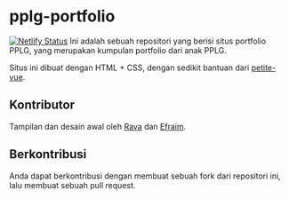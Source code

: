 # pplg-portfolio
[![Netlify Status](https://api.netlify.com/api/v1/badges/752222d8-3c28-4568-bd6d-93c7bc2cc58e/deploy-status)](https://app.netlify.com/sites/pplgportfolio/deploys)
Ini adalah sebuah repositori yang berisi situs portfolio PPLG, yang merupakan kumpulan portfolio dari anak PPLG.

Situs ini dibuat dengan HTML + CSS, dengan sedikit bantuan dari [petite-vue](https://github.com/vuejs/petite-vue).

## Kontributor

Tampilan dan desain awal oleh [Rava](https://github.com/ravabasya06) dan [Efraim](https://github.com/klrfl).

## Berkontribusi

Anda dapat berkontribusi dengan membuat sebuah fork dari repositori ini, lalu membuat sebuah pull request.
